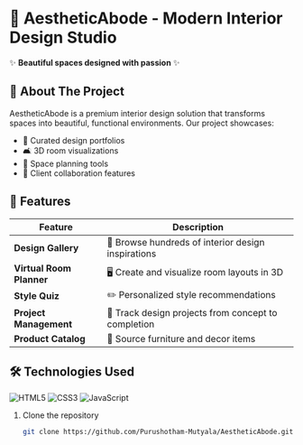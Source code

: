 # 🏡 AestheticAbode - Modern Interior Design Studio

✨ **Beautiful spaces designed with passion** ✨



## 🌟 About The Project

AestheticAbode is a premium interior design solution that transforms spaces into beautiful, functional environments. Our project showcases:

- 🎨 Curated design portfolios
- 🛋️ 3D room visualizations
- 📐 Space planning tools
- 📱 Client collaboration features

## 🚀 Features

| Feature | Description |
|---------|-------------|
| **Design Gallery** | 📸 Browse hundreds of interior design inspirations |
| **Virtual Room Planner** | 🖥️ Create and visualize room layouts in 3D |
| **Style Quiz** | ✏️ Personalized style recommendations |
| **Project Management** | 📅 Track design projects from concept to completion |
| **Product Catalog** | 🛒 Source furniture and decor items |

## 🛠️ Technologies Used

![HTML5](https://img.shields.io/badge/-HTML5-E34F26?logo=html5&logoColor=white)
![CSS3](https://img.shields.io/badge/-CSS3-1572B6?logo=css3&logoColor=white)
![JavaScript](https://img.shields.io/badge/-JavaScript-F7DF1E?logo=javascript&logoColor=black)



1. Clone the repository
   ```bash
   git clone https://github.com/Purushotham-Mutyala/AestheticAbode.git
